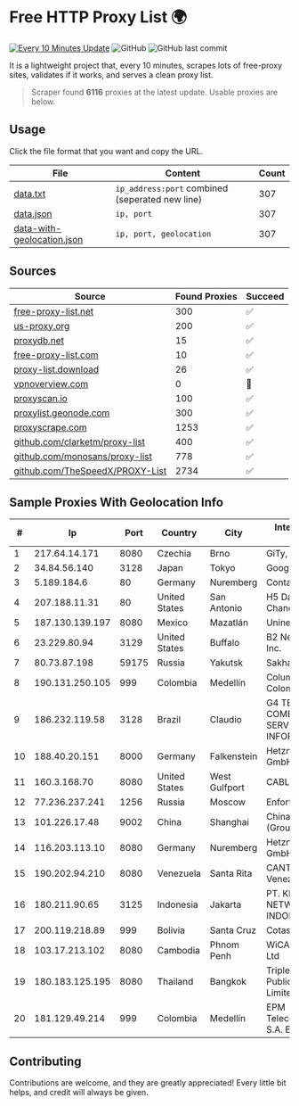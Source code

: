 
# Free HTTP Proxy List 🌍

[![Every 10 Minutes Update](https://github.com/mertguvencli/http-proxy-list/actions/workflows/main.yml/badge.svg?branch=main)](https://github.com/mertguvencli/http-proxy-list/actions/workflows/main.yml)
![GitHub](https://img.shields.io/github/license/mertguvencli/http-proxy-list)
![GitHub last commit](https://img.shields.io/github/last-commit/mertguvencli/http-proxy-list)

It is a lightweight project that, every 10 minutes, scrapes lots of free-proxy sites, validates if it works, and serves a clean proxy list.


> Scraper found **6116** proxies at the latest update. Usable proxies are below.

## Usage

Click the file format that you want and copy the URL.


|File|Content|Count|
|----|-------|-----|
|[data.txt](https://raw.githubusercontent.com/mertguvencli/http-proxy-list/main/proxy-list/data.txt)|`ip_address:port` combined (seperated new line)|307|
|[data.json](https://raw.githubusercontent.com/mertguvencli/http-proxy-list/main/proxy-list/data.json)|`ip, port`|307|
|[data-with-geolocation.json](https://raw.githubusercontent.com/mertguvencli/http-proxy-list/main/proxy-list/data-with-geolocation.json)|`ip, port, geolocation`|307|

## Sources

|Source|Found Proxies|Succeed|
|------|-------------|-------|
|[free-proxy-list.net](https://free-proxy-list.net)|300|✅|
|[us-proxy.org](https://www.us-proxy.org)|200|✅|
|[proxydb.net](http://proxydb.net)|15|✅|
|[free-proxy-list.com](https://free-proxy-list.com/?page=&port=&type%5B%5D=http&type%5B%5D=https&up_time=0&search=Search)|10|✅|
|[proxy-list.download](https://www.proxy-list.download/HTTP)|26|✅|
|[vpnoverview.com](https://vpnoverview.com/privacy/anonymous-browsing/free-proxy-servers)|0|🚫|
|[proxyscan.io](https://www.proxyscan.io)|100|✅|
|[proxylist.geonode.com](https://proxylist.geonode.com/api/proxy-list?limit=300&page=1&sort_by=lastChecked&sort_type=desc&protocols=http,https)|300|✅|
|[proxyscrape.com](https://api.proxyscrape.com/v2/?request=displayproxies&protocol=http&timeout=10000&country=all&ssl=all&anonymity=all)|1253|✅|
|[github.com/clarketm/proxy-list](https://raw.githubusercontent.com/clarketm/proxy-list/master/proxy-list-raw.txt)|400|✅|
|[github.com/monosans/proxy-list](https://raw.githubusercontent.com/monosans/proxy-list/main/proxies/http.txt)|778|✅|
|[github.com/TheSpeedX/PROXY-List](https://raw.githubusercontent.com/TheSpeedX/PROXY-List/master/http.txt)|2734|✅|


## Sample Proxies With Geolocation Info

|#|Ip|Port|Country|City|Internet Service Provider|
|-|--|----|-------|----|-------------------------|
|1|217.64.14.171|8080|Czechia|Brno|GiTy, a.s.|
|2|34.84.56.140|3128|Japan|Tokyo|Google LLC|
|3|5.189.184.6|80|Germany|Nuremberg|Contabo GmbH|
|4|207.188.11.31|80|United States|San Antonio|H5 Data Centers - Chandler LLC|
|5|187.130.139.197|8080|Mexico|Mazatlán|Uninet S.A. de C.V.|
|6|23.229.80.94|3129|United States|Buffalo|B2 Net Solutions Inc.|
|7|80.73.87.198|59175|Russia|Yakutsk|Sakhatelecom|
|8|190.131.250.105|999|Colombia|Medellín|Columbus Networks Colombia|
|9|186.232.119.58|3128|Brazil|Claudio|G4 TELECOM COMERCIO E SERVICOS DE INFORMATICA|
|10|188.40.20.151|8000|Germany|Falkenstein|Hetzner Online GmbH|
|11|160.3.168.70|8080|United States|West Gulfport|CABLE ONE, INC.|
|12|77.236.237.241|1256|Russia|Moscow|Enforta-MSK|
|13|101.226.17.48|9002|China|Shanghai|China Telecom (Group)|
|14|116.203.113.10|8080|Germany|Nuremberg|Hetzner Online GmbH|
|15|190.202.94.210|8080|Venezuela|Santa Rita|CANTV Servicios, Venezuela|
|16|180.211.90.65|3125|Indonesia|Jakarta|PT. KINGS NETWORK INDONESIA|
|17|200.119.218.89|999|Bolivia|Santa Cruz|Cotas Ltda.|
|18|103.17.213.102|8080|Cambodia|Phnom Penh|WiCAM Corporation Ltd|
|19|180.183.125.195|8080|Thailand|Bangkok|Triple T Broadband Public Company Limited|
|20|181.129.49.214|999|Colombia|Medellín|EPM Telecomunicaciones S.A. E.S.P.|



## Contributing

Contributions are welcome, and they are greatly appreciated! Every
little bit helps, and credit will always be given.

